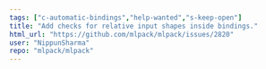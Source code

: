 ```yaml
---
tags: ["c-automatic-bindings","help-wanted","s-keep-open"]
title: "Add checks for relative input shapes inside bindings."
html_url: "https://github.com/mlpack/mlpack/issues/2820"
user: "NippunSharma"
repo: "mlpack/mlpack"
---
```


